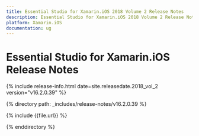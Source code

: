 ```yaml
---
title: Essential Studio for Xamarin.iOS 2018 Volume 2 Release Notes
description: Essential Studio for Xamarin.iOS 2018 Volume 2 Release Notes
platform: Xamarin.iOS
documentation: ug
---
```


# Essential Studio for Xamarin.iOS Release Notes

{% include release-info.html date=site.releasedate.2018_vol_2  version="v16.2.0.39" %} 

{% directory path: _includes/release-notes/v16.2.0.39 %}

{% include {{file.url}} %}

{% enddirectory %}